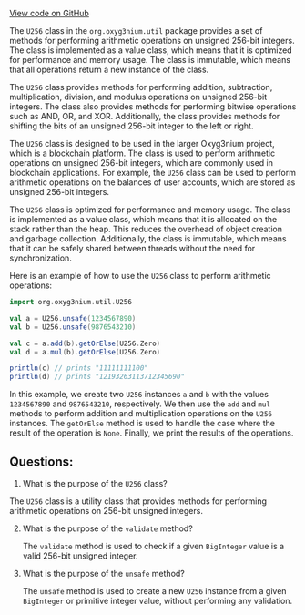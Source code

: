 [View code on GitHub](https://github.com/oxyg3nium/oxyg3nium/util/src/main/scala/org/oxyg3nium/util/U256.scala)

The `U256` class in the `org.oxyg3nium.util` package provides a set of methods for performing arithmetic operations on unsigned 256-bit integers. The class is implemented as a value class, which means that it is optimized for performance and memory usage. The class is immutable, which means that all operations return a new instance of the class.

The `U256` class provides methods for performing addition, subtraction, multiplication, division, and modulus operations on unsigned 256-bit integers. The class also provides methods for performing bitwise operations such as AND, OR, and XOR. Additionally, the class provides methods for shifting the bits of an unsigned 256-bit integer to the left or right.

The `U256` class is designed to be used in the larger Oxyg3nium project, which is a blockchain platform. The class is used to perform arithmetic operations on unsigned 256-bit integers, which are commonly used in blockchain applications. For example, the `U256` class can be used to perform arithmetic operations on the balances of user accounts, which are stored as unsigned 256-bit integers.

The `U256` class is optimized for performance and memory usage. The class is implemented as a value class, which means that it is allocated on the stack rather than the heap. This reduces the overhead of object creation and garbage collection. Additionally, the class is immutable, which means that it can be safely shared between threads without the need for synchronization.

Here is an example of how to use the `U256` class to perform arithmetic operations:

```scala
import org.oxyg3nium.util.U256

val a = U256.unsafe(1234567890)
val b = U256.unsafe(9876543210)

val c = a.add(b).getOrElse(U256.Zero)
val d = a.mul(b).getOrElse(U256.Zero)

println(c) // prints "11111111100"
println(d) // prints "12193263113712345690"
```

In this example, we create two `U256` instances `a` and `b` with the values `1234567890` and `9876543210`, respectively. We then use the `add` and `mul` methods to perform addition and multiplication operations on the `U256` instances. The `getOrElse` method is used to handle the case where the result of the operation is `None`. Finally, we print the results of the operations.
## Questions: 
 1. What is the purpose of the `U256` class?
   
   The `U256` class is a utility class that provides methods for performing arithmetic operations on 256-bit unsigned integers.

2. What is the purpose of the `validate` method?
   
   The `validate` method is used to check if a given `BigInteger` value is a valid 256-bit unsigned integer.

3. What is the purpose of the `unsafe` method?
   
   The `unsafe` method is used to create a new `U256` instance from a given `BigInteger` or primitive integer value, without performing any validation.